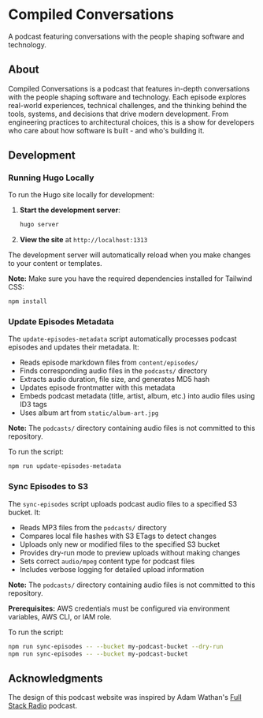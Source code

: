 # Compiled Conversations

A podcast featuring conversations with the people shaping software and technology.

## About

Compiled Conversations is a podcast that features in-depth conversations with the people shaping software and technology.
Each episode explores real-world experiences, technical challenges, and the thinking behind the tools, systems, and decisions that drive modern development.
From engineering practices to architectural choices, this is a show for developers who care about how software is built - and who's building it.

## Development

### Running Hugo Locally

To run the Hugo site locally for development:

1. **Start the development server**:

   ```bash
   hugo server
   ```

2. **View the site** at `http://localhost:1313`

The development server will automatically reload when you make changes to your content or templates.

**Note:** Make sure you have the required dependencies installed for Tailwind CSS:

```bash
npm install
```

### Update Episodes Metadata

The `update-episodes-metadata` script automatically processes podcast episodes and updates their metadata. It:

- Reads episode markdown files from `content/episodes/`
- Finds corresponding audio files in the `podcasts/` directory
- Extracts audio duration, file size, and generates MD5 hash
- Updates episode frontmatter with this metadata
- Embeds podcast metadata (title, artist, album, etc.) into audio files using ID3 tags
- Uses album art from `static/album-art.jpg`

**Note:** The `podcasts/` directory containing audio files is not committed to this repository.

To run the script:

```bash
npm run update-episodes-metadata
```

### Sync Episodes to S3

The `sync-episodes` script uploads podcast audio files to a specified S3 bucket. It:

- Reads MP3 files from the `podcasts/` directory
- Compares local file hashes with S3 ETags to detect changes
- Uploads only new or modified files to the specified S3 bucket
- Provides dry-run mode to preview uploads without making changes
- Sets correct `audio/mpeg` content type for podcast files
- Includes verbose logging for detailed upload information

**Note:** The `podcasts/` directory containing audio files is not committed to this repository.

**Prerequisites:** AWS credentials must be configured via environment variables, AWS CLI, or IAM role.

To run the script:

```bash
npm run sync-episodes -- --bucket my-podcast-bucket --dry-run
npm run sync-episodes -- --bucket my-podcast-bucket
```

## Acknowledgments

The design of this podcast website was inspired by Adam Wathan's [Full Stack Radio](https://fullstackradio.com/) podcast.
